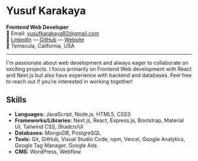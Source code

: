 # Yusuf Karakaya

**Frontend Web Developer**  
📧 Email: [yusufkarakaya92@gmail.com](mailto:yusufkarakaya92@gmail.com)  
🔗 [LinkedIn](https://www.linkedin.com/in/ykarakaya/) — [GitHub](https://github.com/yusufkarakaya) — [Website](https://www.yusufkarakaya.dev/)  
📍 Temecula, California, USA

---

I'm passionate about web development and always eager to collaborate on exciting projects. I focus primarily on Frontend Web development with React and Next.js but also have experience with backend and databases. Feel free to reach out if you’re interested in working together!


## Skills
- **Languages:** JavaScript, Node.js, HTML5, CSS3
- **Frameworks/Libraries:** Next.js, React, Express.js, Bootstrap, Material UI, Tailwind CSS, Shadcn/UI
- **Databases:** MongoDB, PostgreSQL
- **Tools:** Git, GitHub, Visual Studio Code, npm, Vercel, Google Analytics, Google Tag Manager, Google Ads
- **CMS:** WordPress, Webflow
